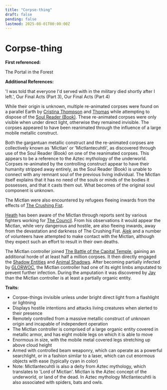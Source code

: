 ```yaml
---
title: "Corpse-thing"
draft: false
pending: false
lastmod: 2025-08-01T00:00:00Z
---
```

# Corpse-thing

**First referenced:**

The Portal in the Forest

**Additional References:**

'I was told that everyone I'd served with in the military died shortly after I left.', Our Final Acts (Part 3), Our Final Acts (Part 4)

While their origin is unknown, multiple re-animated corpses were found on a parallel Earth by [Cristina Thompson](/people/cristina-thompson/) and [Thomas](/people/thomas/) while attempting to dispose of the [Soul Reader (Book)](/devices/soul-reader-book/). These re-animated corpses were only visible when under direct light, otherwise they remained invisible. The corpses appeared to have been reanimated through the influence of a large mobile metallic construct.

Both the gargantuan metallic construct and the re-animated corpses are collectively known as 'Mictlan' or 'Mictlantecuhtli', as discovered through use of the Soul Reader (Book) on one of the reanimated corpses. This appears to be a reference to the Aztec mythology of the underworld. Corpses re-animated by the controlling construct appear to have their humanity stripped away entirely, as the Soul Reader (Book) is unable to connect with any remnant soul of the previous living individual. The Mictlan itself explains that it has no need of the souls or minds of the bodies it possesses, and that it casts them out. What becomes of the original soul component is unknown.

The Mictlan were also encountered by refugees fleeing inwards from the effects of [The Crushing Fist](/unknown/the-crushing-fist/).

[Heath](/people/heath/) has been aware of the Mictlan through reports sent by various fighters working for [The Council](/unknown/the-council/). From his observations it would appear the Mictlan, while very dangerous and hostile, are also fleeing inwards, away from the devastation and darkness of The Crushing Fist. [Alek](/people/alek/) and a number of volunteers have attempted to make contact with the Mictlan, although they expect such an effort to result in their own deaths.

The Mictlan controller joined [The Battle of the Capital Temple](/timelines/chronology-of-events-the-battle-of-the-capital-temple/), gaining an additional horde of at least half a million corpses. It then directly engaged the [Shadow Entities](/entities/shadow-entities/) and [Animal Shadows](/entities/animal-shadow/). After becoming partially infected by [GLORWOC](/entities/glorwoc/), the Mictlan controller had one of its eight limbs amputated to prevent further infection. During the amputation it was discovered by [Jay](/people/jay/) than the Mictlan controller is at least a partially organic entity.

**Traits:**

- Corpse-things invisible unless under bright direct light from a flashlight or lightning
- Displays hostile intentions and attacks living creatures when alerted to their presence
- Remotely controlled from a massive metallic construct of unknown origin and incapable of independent operation
- The Mictlan controller is comprised of a large organic entity covered in metallic armor, and has eight mobile legs on which it is able to move
- Enormous in size, with the mobile metal covered legs stretching up above cloud height
- Armed with controlled beam weaponry, which can operate as a powerful searchlight, or in a fashion similar to a laser, which can cut enormous objects with ease (typically cyan in color)
- Note: Mictlantecuhtli is also a deity from Aztec mythology, which translates to 'Lord of Mictlan'. Mictlan is the Aztec concept of the underworld, or land of the dead. In Aztec mythology Mictlantecuhtli is also associated with spiders, bats and owls.
